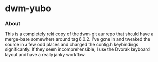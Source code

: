 # dwm-yubo
### About

This is a completely rekt copy of the dwm-git aur repo that should have a
merge-base somewhere around tag 6.0.2. I've gone in and tweaked the source in a
few odd places and changed the config.h keybindings significantly. If they seem
incomprehensible, I use the Dvorak keyboard layout and have a really janky
workflow.
